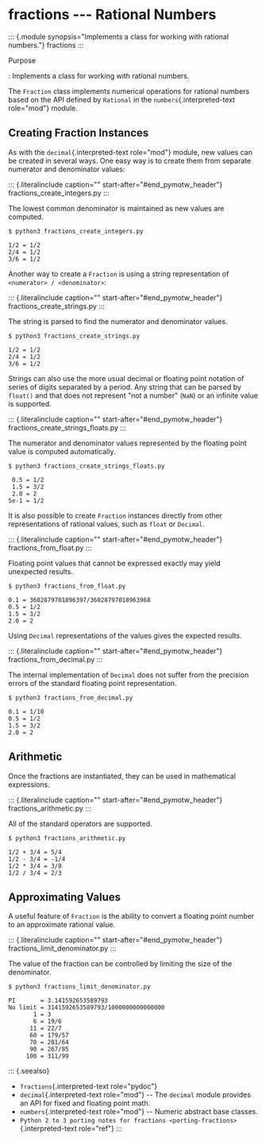fractions \-\-- Rational Numbers
================================

::: {.module synopsis="Implements a class for working with rational numbers."}
fractions
:::

Purpose

:   Implements a class for working with rational numbers.

The `Fraction` class implements numerical operations for rational
numbers based on the API defined by `Rational` in the
`numbers`{.interpreted-text role="mod"} module.

Creating Fraction Instances
---------------------------

As with the `decimal`{.interpreted-text role="mod"} module, new values
can be created in several ways. One easy way is to create them from
separate numerator and denominator values:

::: {.literalinclude caption="" start-after="#end_pymotw_header"}
fractions\_create\_integers.py
:::

The lowest common denominator is maintained as new values are computed.

``` {.sourceCode .none}
$ python3 fractions_create_integers.py

1/2 = 1/2
2/4 = 1/2
3/6 = 1/2
```

Another way to create a `Fraction` is using a string representation of
`<numerator> / <denominator>`:

::: {.literalinclude caption="" start-after="#end_pymotw_header"}
fractions\_create\_strings.py
:::

The string is parsed to find the numerator and denominator values.

``` {.sourceCode .none}
$ python3 fractions_create_strings.py

1/2 = 1/2
2/4 = 1/2
3/6 = 1/2
```

Strings can also use the more usual decimal or floating point notation
of series of digits separated by a period. Any string that can be parsed
by `float()` and that does not represent \"not a number\" (`NaN`) or an
infinite value is supported.

::: {.literalinclude caption="" start-after="#end_pymotw_header"}
fractions\_create\_strings\_floats.py
:::

The numerator and denominator values represented by the floating point
value is computed automatically.

``` {.sourceCode .none}
$ python3 fractions_create_strings_floats.py

 0.5 = 1/2
 1.5 = 3/2
 2.0 = 2
5e-1 = 1/2
```

It is also possible to create `Fraction` instances directly from other
representations of rational values, such as `float` or `Decimal`.

::: {.literalinclude caption="" start-after="#end_pymotw_header"}
fractions\_from\_float.py
:::

Floating point values that cannot be expressed exactly may yield
unexpected results.

``` {.sourceCode .none}
$ python3 fractions_from_float.py

0.1 = 3602879701896397/36028797018963968
0.5 = 1/2
1.5 = 3/2
2.0 = 2
```

Using `Decimal` representations of the values gives the expected
results.

::: {.literalinclude caption="" start-after="#end_pymotw_header"}
fractions\_from\_decimal.py
:::

The internal implementation of `Decimal` does not suffer from the
precision errors of the standard floating point representation.

``` {.sourceCode .none}
$ python3 fractions_from_decimal.py

0.1 = 1/10
0.5 = 1/2
1.5 = 3/2
2.0 = 2
```

Arithmetic
----------

Once the fractions are instantiated, they can be used in mathematical
expressions.

::: {.literalinclude caption="" start-after="#end_pymotw_header"}
fractions\_arithmetic.py
:::

All of the standard operators are supported.

``` {.sourceCode .none}
$ python3 fractions_arithmetic.py

1/2 + 3/4 = 5/4
1/2 - 3/4 = -1/4
1/2 * 3/4 = 3/8
1/2 / 3/4 = 2/3
```

Approximating Values
--------------------

A useful feature of `Fraction` is the ability to convert a floating
point number to an approximate rational value.

::: {.literalinclude caption="" start-after="#end_pymotw_header"}
fractions\_limit\_denominator.py
:::

The value of the fraction can be controlled by limiting the size of the
denominator.

``` {.sourceCode .none}
$ python3 fractions_limit_denominator.py

PI       = 3.141592653589793
No limit = 3141592653589793/1000000000000000
       1 = 3
       6 = 19/6
      11 = 22/7
      60 = 179/57
      70 = 201/64
      90 = 267/85
     100 = 311/99
```

::: {.seealso}
-   `fractions`{.interpreted-text role="pydoc"}
-   `decimal`{.interpreted-text role="mod"} \-- The `decimal` module
    provides an API for fixed and floating point math.
-   `numbers`{.interpreted-text role="mod"} \-- Numeric abstract base
    classes.
-   `Python 2 to 3 porting notes for fractions <porting-fractions>`{.interpreted-text
    role="ref"}
:::
